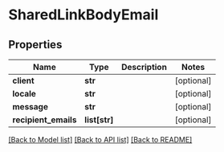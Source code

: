 # SharedLinkBodyEmail

## Properties
Name | Type | Description | Notes
------------ | ------------- | ------------- | -------------
**client** | **str** |  | [optional] 
**locale** | **str** |  | [optional] 
**message** | **str** |  | [optional] 
**recipient_emails** | **list[str]** |  | [optional] 

[[Back to Model list]](../README.md#documentation-for-models) [[Back to API list]](../README.md#documentation-for-api-endpoints) [[Back to README]](../README.md)

